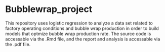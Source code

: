 # Bubblewrap_project

This repository uses logistic regression to analyze a data set related to factory operating conditions and bubble wrap production in order to build models that optmize bubble wrap production rate. The source code is accessable via the .Rmd file, and the report and analysis is accessable via the .pdf file.
